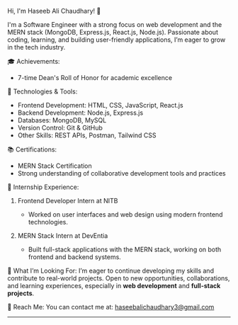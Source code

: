 Hi, I'm Haseeb Ali Chaudhary! 👋

I'm a Software Engineer with a strong focus on web development and the MERN stack (MongoDB, Express.js, React.js, Node.js). Passionate about coding, learning, and building user-friendly applications, I’m eager to grow in the tech industry.

🎓 Achievements:
- 7-time Dean's Roll of Honor for academic excellence

🔧 Technologies & Tools:
- Frontend Development: HTML, CSS, JavaScript, React.js
- Backend Development: Node.js, Express.js
- Databases: MongoDB, MySQL
- Version Control: Git & GitHub
- Other Skills: REST APIs, Postman, Tailwind CSS

📚 Certifications:
- MERN Stack Certification
- Strong understanding of collaborative development tools and practices

🏢 Internship Experience:
1. Frontend Developer Intern at NITB  
   - Worked on user interfaces and web design using modern frontend technologies.
  
2. MERN Stack Intern at DevEntia  
   - Built full-stack applications with the MERN stack, working on both frontend and backend systems.

🌱 What I’m Looking For:
I’m eager to continue developing my skills and contribute to real-world projects. Open to new opportunities, collaborations, and learning experiences, especially in **web development** and **full-stack projects**.

📧 Reach Me:
You can contact me at: haseebalichaudhary3@gmail.com

---
